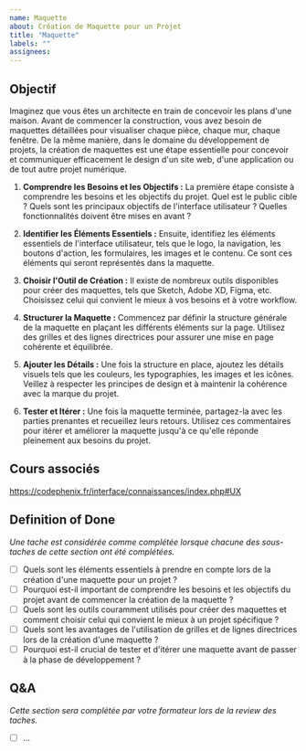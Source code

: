 ```yaml
---
name: Maquette
about: Création de Maquette pour un Projet
title: "Maquette"
labels: ""
assignees:
---
```


## Objectif

Imaginez que vous êtes un architecte en train de concevoir les plans d'une maison. Avant de commencer la construction, vous avez besoin de maquettes détaillées pour visualiser chaque pièce, chaque mur, chaque fenêtre. De la même manière, dans le domaine du développement de projets, la création de maquettes est une étape essentielle pour concevoir et communiquer efficacement le design d'un site web, d'une application ou de tout autre projet numérique.


1. **Comprendre les Besoins et les Objectifs :** La première étape consiste à comprendre les besoins et les objectifs du projet. Quel est le public cible ? Quels sont les principaux objectifs de l'interface utilisateur ? Quelles fonctionnalités doivent être mises en avant ?

2. **Identifier les Éléments Essentiels :** Ensuite, identifiez les éléments essentiels de l'interface utilisateur, tels que le logo, la navigation, les boutons d'action, les formulaires, les images et le contenu. Ce sont ces éléments qui seront représentés dans la maquette.

3. **Choisir l'Outil de Création :** Il existe de nombreux outils disponibles pour créer des maquettes, tels que Sketch, Adobe XD, Figma, etc. Choisissez celui qui convient le mieux à vos besoins et à votre workflow.

4. **Structurer la Maquette :** Commencez par définir la structure générale de la maquette en plaçant les différents éléments sur la page. Utilisez des grilles et des lignes directrices pour assurer une mise en page cohérente et équilibrée.

5. **Ajouter les Détails :** Une fois la structure en place, ajoutez les détails visuels tels que les couleurs, les typographies, les images et les icônes. Veillez à respecter les principes de design et à maintenir la cohérence avec la marque du projet.

6. **Tester et Itérer :** Une fois la maquette terminée, partagez-la avec les parties prenantes et recueillez leurs retours. Utilisez ces commentaires pour itérer et améliorer la maquette jusqu'à ce qu'elle réponde pleinement aux besoins du projet.




## Cours associés

https://codephenix.fr/interface/connaissances/index.php#UX


## Definition of Done

_Une tache est considérée comme complétée lorsque chacune des sous-taches de cette section ont été complétées._

- [ ] Quels sont les éléments essentiels à prendre en compte lors de la création d'une maquette pour un projet ?
- [ ] Pourquoi est-il important de comprendre les besoins et les objectifs du projet avant de commencer la création de la maquette ?
- [ ] Quels sont les outils couramment utilisés pour créer des maquettes et comment choisir celui qui convient le mieux à un projet spécifique ?
- [ ] Quels sont les avantages de l'utilisation de grilles et de lignes directrices lors de la création d'une maquette ?
- [ ] Pourquoi est-il crucial de tester et d'itérer une maquette avant de passer à la phase de développement ?

## Q&A

_Cette section sera complétée par votre formateur lors de la review des taches._

- [ ] ...